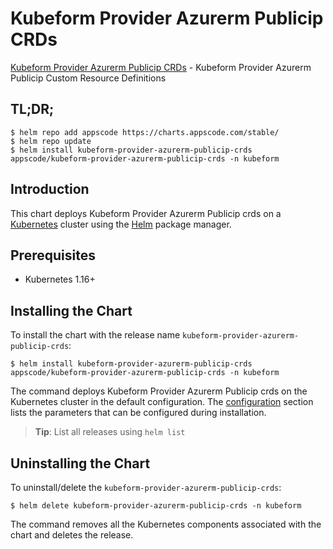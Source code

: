 # Kubeform Provider Azurerm Publicip CRDs

[Kubeform Provider Azurerm Publicip CRDs](https://github.com/kubeform) - Kubeform Provider Azurerm Publicip Custom Resource Definitions

## TL;DR;

```console
$ helm repo add appscode https://charts.appscode.com/stable/
$ helm repo update
$ helm install kubeform-provider-azurerm-publicip-crds appscode/kubeform-provider-azurerm-publicip-crds -n kubeform
```

## Introduction

This chart deploys Kubeform Provider Azurerm Publicip crds on a [Kubernetes](http://kubernetes.io) cluster using the [Helm](https://helm.sh) package manager.

## Prerequisites

- Kubernetes 1.16+

## Installing the Chart

To install the chart with the release name `kubeform-provider-azurerm-publicip-crds`:

```console
$ helm install kubeform-provider-azurerm-publicip-crds appscode/kubeform-provider-azurerm-publicip-crds -n kubeform
```

The command deploys Kubeform Provider Azurerm Publicip crds on the Kubernetes cluster in the default configuration. The [configuration](#configuration) section lists the parameters that can be configured during installation.

> **Tip**: List all releases using `helm list`

## Uninstalling the Chart

To uninstall/delete the `kubeform-provider-azurerm-publicip-crds`:

```console
$ helm delete kubeform-provider-azurerm-publicip-crds -n kubeform
```

The command removes all the Kubernetes components associated with the chart and deletes the release.


